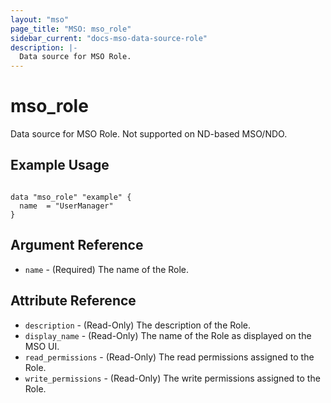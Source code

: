 ```yaml
---
layout: "mso"
page_title: "MSO: mso_role"
sidebar_current: "docs-mso-data-source-role"
description: |-
  Data source for MSO Role.
---
```


# mso_role #

Data source for MSO Role. Not supported on ND-based MSO/NDO.

## Example Usage ##

```hcl

data "mso_role" "example" {
  name  = "UserManager"
}

```

## Argument Reference ##

* `name` - (Required) The name of the Role.

## Attribute Reference #

* `description` - (Read-Only) The description of the Role.
* `display_name` - (Read-Only) The name of the Role as displayed on the MSO UI.
* `read_permissions` - (Read-Only) The read permissions assigned to the Role.
* `write_permissions` - (Read-Only) The write permissions assigned to the Role.
